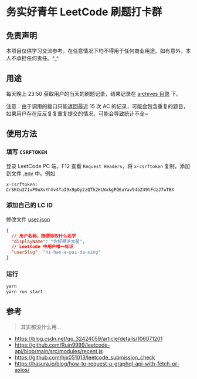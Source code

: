 # 务实好青年 LeetCode 刷题打卡群

## 免责声明

本项目仅供学习交流参考，在任意情况下均不得用于任何商业用途。如有意外，本人不承担任何责任。^_^

## 用途

每天晚上 23:50 获取用户的当天的刷题记录，结果记录在 [archives 目录](./archives/) 下。

注意：由于调用的接口只能返回最近 15 次 AC 的记录，可能会包含重复的题目，如果用户存在反反复复重复提交的情况，可能会导致统计不全~

## 使用方法

### 填写 `CSRFTOKEN`

登录 LeetCode PC 端，F12 查看 `Request Headers`，将 `x-csrftoken` 复制，添加到文件 [.env](./.env) 中。例如

```
x-csrftoken: CrSKCu371vP9uXvYhVv4TaI9x9pOp2zQTh2HLWxkgPQ6uYav94bZ49tFdzJ7wTBX
```

### 添加自己的 LC ID

修改文件 [user.json](./dict/user.json)

```json
{
  // 用户名称，随便你取什么名字
  "displayName": "你好啊派大星",
  // LeetCode 中用户唯一标识
  "userSlug": "ni-hao-a-pai-da-xing"
}
```

### 运行

```sh
yarn
yarn run start
```

## 参考

> 其实都没什么用...

- https://blog.csdn.net/qq_32424059/article/details/106071201
- https://github.com/Ruin9999/leetcode-api/blob/main/src/modules/recent.js
- https://github.com/hjx051013/leetcode_submission_check
- https://hasura.io/blog/how-to-request-a-graphql-api-with-fetch-or-axios/
